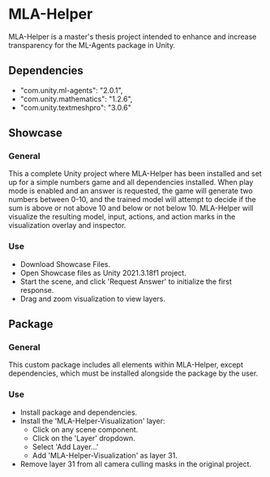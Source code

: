 # MLA-Helper
MLA-Helper is a master's thesis project intended to enhance and increase transparency for the ML-Agents package in Unity.

## Dependencies
- "com.unity.ml-agents": "2.0.1",
- "com.unity.mathematics": "1.2.6",
- "com.unity.textmeshpro": "3.0.6"

## Showcase
### General
This a complete Unity project where MLA-Helper has been installed and set up for a simple numbers game and all dependencies installed. 
When play mode is enabled and an answer is requested, the game will generate two numbers between 0-10, and the trained model will attempt to decide if the sum is above or not above 10 and below or not below 10.
MLA-Helper will visualize the resulting model, input, actions, and action marks in the visualization overlay and inspector.

### Use
- Download Showcase Files.
- Open Showcase files as Unity 2021.3.18f1 project.
- Start the scene, and click 'Request Answer' to initialize the first response.
- Drag and zoom visualization to view layers.

## Package
### General
This custom package includes all elements within MLA-Helper, except dependencies, which must be installed alongside the package by the user.

### Use
- Install package and dependencies.
- Install the 'MLA-Helper-Visualization' layer:
  - Click on any scene component.
  - Click on the 'Layer' dropdown.
  - Select 'Add Layer...'
  - Add 'MLA-Helper-Visualization' as layer 31.
- Remove layer 31 from all camera culling masks in the original project.
